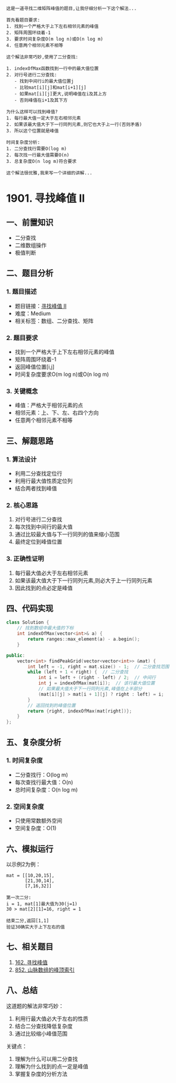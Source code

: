 ```thinking
这是一道寻找二维矩阵峰值的题目,让我仔细分析一下这个解法...

首先看题目要求:
1. 找到一个严格大于上下左右相邻元素的峰值
2. 矩阵周围环绕着-1
3. 要求时间复杂度O(m log n)或O(n log m)
4. 任意两个相邻元素不相等

这个解法非常巧妙,使用了二分查找:

1. indexOfMax函数找到一行中的最大值位置
2. 对行号进行二分查找:
   - 找到中间行i的最大值位置j
   - 比较mat[i][j]和mat[i+1][j]
   - 如果mat[i][j]更大,说明峰值在i及其上方
   - 否则峰值在i+1及其下方

为什么这样可以找到峰值?
1. 每行最大值一定大于左右相邻元素
2. 如果该最大值大于下一行同列元素,则它也大于上一行(否则矛盾)
3. 所以这个位置就是峰值

时间复杂度分析:
1. 二分查找行需要O(log m)
2. 每次找一行最大值需要O(n)
3. 总复杂度O(n log m)符合要求

这个解法很优雅,我来写一个详细的讲解...
```

# 1901. 寻找峰值 II

## 一、前置知识
- 二分查找
- 二维数组操作
- 极值判断

## 二、题目分析

### 1. 题目描述
- 题目链接：[寻找峰值 II](https://leetcode.cn/problems/find-a-peak-element-ii/description/)
- 难度：Medium
- 相关标签：数组、二分查找、矩阵

### 2. 题目要求
- 找到一个严格大于上下左右相邻元素的峰值
- 矩阵周围环绕着-1
- 返回峰值位置[i,j]
- 时间复杂度要求O(m log n)或O(n log m)

### 3. 关键概念
- 峰值：严格大于相邻元素的点
- 相邻元素：上、下、左、右四个方向
- 任意两个相邻元素不相等

## 三、解题思路

### 1. 算法设计
- 利用二分查找定位行
- 利用行最大值性质定位列
- 结合两者找到峰值

### 2. 核心思路
1. 对行号进行二分查找
2. 每次找到中间行的最大值
3. 通过比较最大值与下一行同列的值来缩小范围
4. 最终定位到峰值位置

### 3. 正确性证明
1. 每行最大值必大于左右相邻元素
2. 如果该最大值大于下一行同列元素,则必大于上一行同列元素
3. 因此找到的点必定是峰值

## 四、代码实现

```cpp
class Solution {
    // 找到数组中最大值的下标
    int indexOfMax(vector<int>& a) {
        return ranges::max_element(a) - a.begin();
    }

public:
    vector<int> findPeakGrid(vector<vector<int>> &mat) {
        int left = -1, right = mat.size() - 1;  // 二分查找范围
        while (left + 1 < right) {  // 二分查找
            int i = left + (right - left) / 2;  // 中间行
            int j = indexOfMax(mat[i]);  // 该行最大值位置
            // 如果最大值大于下一行同列元素,峰值在上半部分
            (mat[i][j] > mat[i + 1][j] ? right : left) = i;
        }
        // 返回找到的峰值位置
        return {right, indexOfMax(mat[right])};
    }
};
```

## 五、复杂度分析

### 1. 时间复杂度
- 二分查找行：O(log m)
- 每次查找行最大值：O(n)
- 总时间复杂度：O(n log m)

### 2. 空间复杂度
- 只使用常数额外空间
- 空间复杂度：O(1)

## 六、模拟运行

以示例2为例：
```
mat = [[10,20,15],
       [21,30,14],
       [7,16,32]]

第一次二分:
i = 1, mat[1]最大值为30(j=1)
30 > mat[2][1]=16, right = 1

结束二分,返回[1,1]
验证30确实大于上下左右的值
```

## 七、相关题目

1. [162. 寻找峰值](https://leetcode.cn/problems/find-peak-element/)
2. [852. 山脉数组的峰顶索引](https://leetcode.cn/problems/peak-index-in-a-mountain-array/)

## 八、总结

这道题的解法非常巧妙：
1. 利用行最大值必大于左右的性质
2. 结合二分查找降低复杂度
3. 通过比较缩小峰值范围

关键点：
1. 理解为什么可以用二分查找
2. 理解为什么找到的点一定是峰值
3. 掌握复杂度的分析方法
